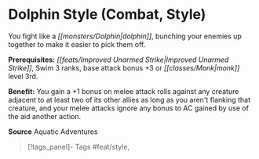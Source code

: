 ﻿---
cssclass: [feats]

---
# Dolphin Style (Combat, Style)

You fight like a _[[monsters/Dolphin|dolphin]]_, bunching your enemies up together to make it easier to pick them off.

**Prerequisites:** _[[feats/Improved Unarmed Strike|Improved Unarmed Strike]]_, Swim 3 ranks, base attack bonus +3 or _[[classes/Monk|monk]]_ level 3rd.

**Benefit:** You gain a +1 bonus on melee attack rolls against any creature adjacent to at least two of its other allies as long as you aren't flanking that creature, and your melee attacks ignore any bonus to AC gained by use of the aid another action.

**Source** Aquatic Adventures
>[!tags_panel]- Tags
> #feat/style, 